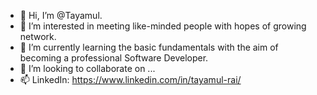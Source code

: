 - 👋 Hi, I’m @Tayamul.
- 👀 I’m interested in meeting like-minded people with hopes of growing network.
- 🌱 I’m currently learning the basic fundamentals with the aim of becoming a professional Software Developer.
- 💞️ I’m looking to collaborate on ...
- 📫 LinkedIn: https://www.linkedin.com/in/tayamul-rai/

<!---
Tayamul/Tayamul is a ✨ special ✨ repository because its `README.md` (this file) appears on your GitHub profile.
You can click the Preview link to take a look at your changes.
--->
